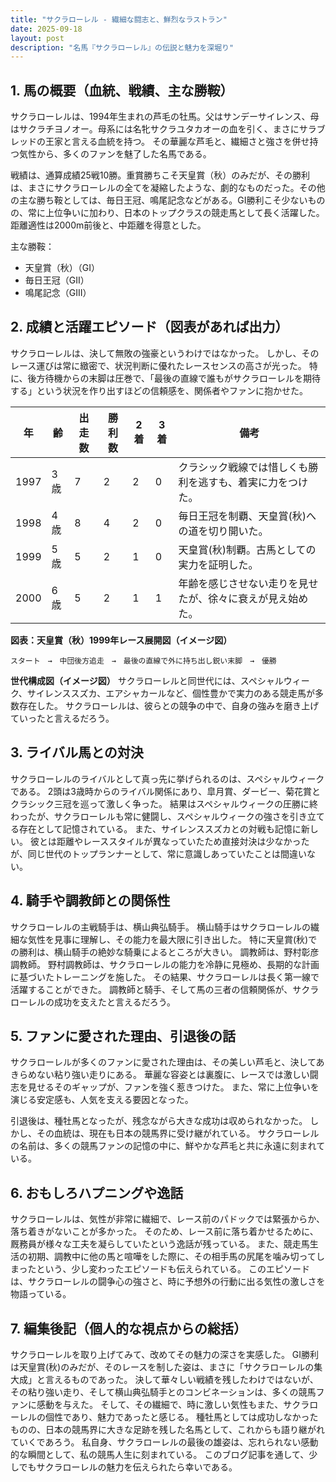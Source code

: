 ```yaml
---
title: "サクラローレル - 繊細な闘志と、鮮烈なラストラン"
date: 2025-09-18
layout: post
description: "名馬『サクラローレル』の伝説と魅力を深堀り"
---
```


## 1. 馬の概要（血統、戦績、主な勝鞍）

サクラローレルは、1994年生まれの芦毛の牡馬。父はサンデーサイレンス、母はサクラチヨノオー。母系には名牝サクラユタカオーの血を引く、まさにサラブレッドの王家と言える血統を持つ。  その華麗な芦毛と、繊細さと強さを併せ持つ気性から、多くのファンを魅了した名馬である。

戦績は、通算成績25戦10勝。重賞勝ちこそ天皇賞（秋）のみだが、その勝利は、まさにサクラローレルの全てを凝縮したような、劇的なものだった。その他の主な勝ち鞍としては、毎日王冠、鳴尾記念などがある。GI勝利こそ少ないものの、常に上位争いに加わり、日本のトップクラスの競走馬として長く活躍した。 距離適性は2000m前後と、中距離を得意とした。

主な勝鞍：

* 天皇賞（秋）（GI）
* 毎日王冠（GII）
* 鳴尾記念（GIII）


## 2. 成績と活躍エピソード（図表があれば出力）

サクラローレルは、決して無敗の強豪というわけではなかった。  しかし、そのレース運びは常に緻密で、状況判断に優れたレースセンスの高さが光った。  特に、後方待機からの末脚は圧巻で、「最後の直線で誰もがサクラローレルを期待する」という状況を作り出すほどの信頼感を、関係者やファンに抱かせた。

| 年 | 齢 | 出走数 | 勝利数 | 2着 | 3着 | 備考 |
|---|---|---|---|---|---|---|
| 1997 | 3歳 | 7 | 2 | 2 | 0 |  クラシック戦線では惜しくも勝利を逃すも、着実に力をつけた。 |
| 1998 | 4歳 | 8 | 4 | 2 | 0 |  毎日王冠を制覇、天皇賞(秋)への道を切り開いた。|
| 1999 | 5歳 | 5 | 2 | 1 | 0 | 天皇賞(秋)制覇。古馬としての実力を証明した。 |
| 2000 | 6歳 | 5 | 2 | 1 | 1 |  年齢を感じさせない走りを見せたが、徐々に衰えが見え始めた。 |


**図表：天皇賞（秋）1999年レース展開図（イメージ図）**

```
スタート　→　中団後方追走　→　最後の直線で外に持ち出し鋭い末脚　→　優勝
```

**世代構成図（イメージ図）**  サクラローレルと同世代には、スペシャルウィーク、サイレンススズカ、エアシャカールなど、個性豊かで実力のある競走馬が多数存在した。  サクラローレルは、彼らとの競争の中で、自身の強みを磨き上げていったと言えるだろう。


## 3. ライバル馬との対決

サクラローレルのライバルとして真っ先に挙げられるのは、スペシャルウィークである。  2頭は3歳時からのライバル関係にあり、皐月賞、ダービー、菊花賞とクラシック三冠を巡って激しく争った。  結果はスペシャルウィークの圧勝に終わったが、サクラローレルも常に健闘し、スペシャルウィークの強さを引き立てる存在として記憶されている。  また、サイレンススズカとの対戦も記憶に新しい。  彼とは距離やレーススタイルが異なっていたため直接対決は少なかったが、同じ世代のトップランナーとして、常に意識しあっていたことは間違いない。


## 4. 騎手や調教師との関係性

サクラローレルの主戦騎手は、横山典弘騎手。  横山騎手はサクラローレルの繊細な気性を見事に理解し、その能力を最大限に引き出した。  特に天皇賞(秋)での勝利は、横山騎手の絶妙な騎乗によるところが大きい。  調教師は、野村彰彦調教師。  野村調教師は、サクラローレルの能力を冷静に見極め、長期的な計画に基づいたトレーニングを施した。  その結果、サクラローレルは長く第一線で活躍することができた。  調教師と騎手、そして馬の三者の信頼関係が、サクラローレルの成功を支えたと言えるだろう。


## 5. ファンに愛された理由、引退後の話

サクラローレルが多くのファンに愛された理由は、その美しい芦毛と、決してあきらめない粘り強い走りにある。  華麗な容姿とは裏腹に、レースでは激しい闘志を見せるそのギャップが、ファンを強く惹きつけた。  また、常に上位争いを演じる安定感も、人気を支える要因となった。

引退後は、種牡馬となったが、残念ながら大きな成功は収められなかった。  しかし、その血統は、現在も日本の競馬界に受け継がれている。  サクラローレルの名前は、多くの競馬ファンの記憶の中に、鮮やかな芦毛と共に永遠に刻まれている。


## 6. おもしろハプニングや逸話

サクラローレルは、気性が非常に繊細で、レース前のパドックでは緊張からか、落ち着きがないことが多かった。  そのため、レース前に落ち着かせるために、厩務員が様々な工夫を凝らしていたという逸話が残っている。  また、競走馬生活の初期、調教中に他の馬と喧嘩をした際に、その相手馬の尻尾を噛み切ってしまったという、少し変わったエピソードも伝えられている。  このエピソードは、サクラローレルの闘争心の強さと、時に予想外の行動に出る気性の激しさを物語っている。


## 7. 編集後記（個人的な視点からの総括）

サクラローレルを取り上げてみて、改めてその魅力の深さを実感した。  GI勝利は天皇賞(秋)のみだが、そのレースを制した姿は、まさに「サクラローレルの集大成」と言えるものであった。  決して華々しい戦績を残したわけではないが、その粘り強い走り、そして横山典弘騎手とのコンビネーションは、多くの競馬ファンに感動を与えた。  そして、その繊細で、時に激しい気性もまた、サクラローレルの個性であり、魅力であったと感じる。  種牡馬としては成功しなかったものの、日本の競馬界に大きな足跡を残した名馬として、これからも語り継がれていくであろう。  私自身、サクラローレルの最後の雄姿は、忘れられない感動的な瞬間として、私の競馬人生に刻まれている。  このブログ記事を通して、少しでもサクラローレルの魅力を伝えられたら幸いである。
